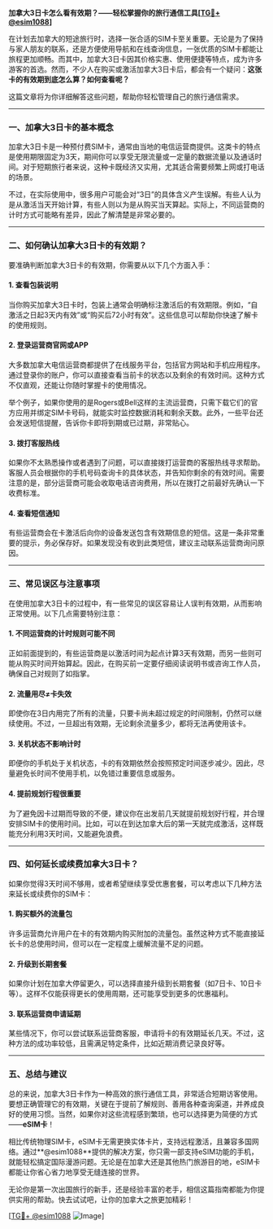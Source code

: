 **加拿大3日卡怎么看有效期？——轻松掌握你的旅行通信工具[[TG💪+ @esim1088](https://t.me/s/esim1088)]**

在计划去加拿大的短途旅行时，选择一张合适的SIM卡至关重要。无论是为了保持与家人朋友的联系，还是方便使用导航和在线查询信息，一张优质的SIM卡都能让旅程更加顺畅。而其中，加拿大3日卡因其价格实惠、使用便捷等特点，成为许多游客的首选。然而，不少人在购买或激活加拿大3日卡后，都会有一个疑问：**这张卡的有效期到底怎么算？如何查看呢？**

这篇文章将为你详细解答这些问题，帮助你轻松管理自己的旅行通信需求。

---

### **一、加拿大3日卡的基本概念**

加拿大3日卡是一种预付费SIM卡，通常由当地的电信运营商提供。这类卡的特点是使用期限固定为3天，期间你可以享受无限流量或一定量的数据流量以及通话时间。对于短期旅行者来说，这种卡既经济又实用，尤其适合需要频繁上网或打电话的场景。

不过，在实际使用中，很多用户可能会对“3日”的具体含义产生误解。有些人认为是从激活当天开始计算，有些人则以为是从购买当天算起。实际上，不同运营商的计时方式可能略有差异，因此了解清楚是非常必要的。

---

### **二、如何确认加拿大3日卡的有效期？**

要准确判断加拿大3日卡的有效期，你需要从以下几个方面入手：

#### **1. 查看包装说明**
当你购买加拿大3日卡时，包装上通常会明确标注激活后的有效期限。例如，“自激活之日起3天内有效”或“购买后72小时有效”。这些信息可以帮助你快速了解卡的使用规则。

#### **2. 登录运营商官网或APP**
大多数加拿大电信运营商都提供了在线服务平台，包括官方网站和手机应用程序。通过登录你的账户，你可以直接查看当前卡的状态以及剩余的有效时间。这种方式不仅直观，还能让你随时掌握卡的使用情况。

举个例子，如果你使用的是Rogers或Bell这样的主流运营商，只需下载它们的官方应用并绑定SIM卡号码，就能实时监控数据消耗和剩余天数。此外，一些平台还会发送短信提醒，告诉你卡即将到期或已过期，非常贴心。

#### **3. 拨打客服热线**
如果你不太熟悉操作或者遇到了问题，可以直接拨打运营商的客服热线寻求帮助。客服人员会根据你的手机号码查询卡的具体状态，并告知你剩余的有效时间。需要注意的是，部分运营商可能会收取电话咨询费用，所以在拨打之前最好先确认一下收费标准。

#### **4. 查看短信通知**
有些运营商会在卡激活后向你的设备发送包含有效期信息的短信。这是一条非常重要的提示，务必保存好。如果发现没有收到此类短信，建议主动联系运营商询问原因。

---

### **三、常见误区与注意事项**

在使用加拿大3日卡的过程中，有一些常见的误区容易让人误判有效期，从而影响正常使用。以下几点需要特别注意：

#### **1. 不同运营商的计时规则可能不同**
正如前面提到的，有些运营商是以激活时间为起点计算3天有效期，而另一些则可能从购买时间开始算起。因此，在购买前一定要仔细阅读说明书或咨询工作人员，确保自己对规则了如指掌。

#### **2. 流量用尽≠卡失效**
即使你在3日内用完了所有的流量，只要卡尚未超过规定的时间限制，仍然可以继续使用。不过，一旦超出有效期，无论剩余流量多少，都将无法再使用该卡。

#### **3. 关机状态不影响计时**
即便你的手机处于关机状态，卡的有效期依然会按照预定时间逐步减少。因此，尽量避免长时间不使用手机，以免错过重要信息或服务。

#### **4. 提前规划行程很重要**
为了避免因卡过期而导致的不便，建议你在出发前几天就提前规划好行程，并合理安排SIM卡的使用时间。比如，可以在到达加拿大后的第一天就完成激活，这样既能充分利用3天时间，又能避免浪费。

---

### **四、如何延长或续费加拿大3日卡？**

如果你觉得3天时间不够用，或者希望继续享受优惠套餐，可以考虑以下几种方法来延长或续费你的SIM卡：

#### **1. 购买额外的流量包**
许多运营商允许用户在卡的有效期内购买附加的流量包。虽然这种方式不能直接延长卡的总使用时间，但可以在一定程度上缓解流量不足的问题。

#### **2. 升级到长期套餐**
如果你计划在加拿大停留更久，可以选择直接升级到长期套餐（如7日卡、10日卡等）。这样不仅能获得更长的使用周期，还可能享受到更多的优惠福利。

#### **3. 联系运营商申请延期**
某些情况下，你可以尝试联系运营商客服，申请将卡的有效期延长几天。不过，这种方法的成功率较低，且需满足特定条件，比如近期消费记录良好等。

---

### **五、总结与建议**

总的来说，加拿大3日卡作为一种高效的旅行通信工具，非常适合短期访客使用。要想正确管理它的有效期，关键在于提前了解规则、善用各种查询渠道，并养成良好的使用习惯。当然，如果你对这些流程感到繁琐，也可以选择更为简便的方式——**eSIM卡**！

相比传统物理SIM卡，eSIM卡无需更换实体卡片，支持远程激活，且兼容多国网络。通过**@esim1088**提供的解决方案，你只需一部支持eSIM功能的手机，就能轻松搞定国际漫游问题。无论是在加拿大还是其他热门旅游目的地，eSIM卡都能让你省心省力地享受无缝连接的世界。

无论你是第一次出国旅行的新手，还是经验丰富的老手，相信这篇指南都能为你提供实用的帮助。快去试试吧，让你的加拿大之旅更加精彩！

[[TG💪+ @esim1088](https://t.me/s/esim1088) ![Image](https://i.postimg.cc/4NQfJmqS/Snipaste-2025-05-13-00-14-12.png)]